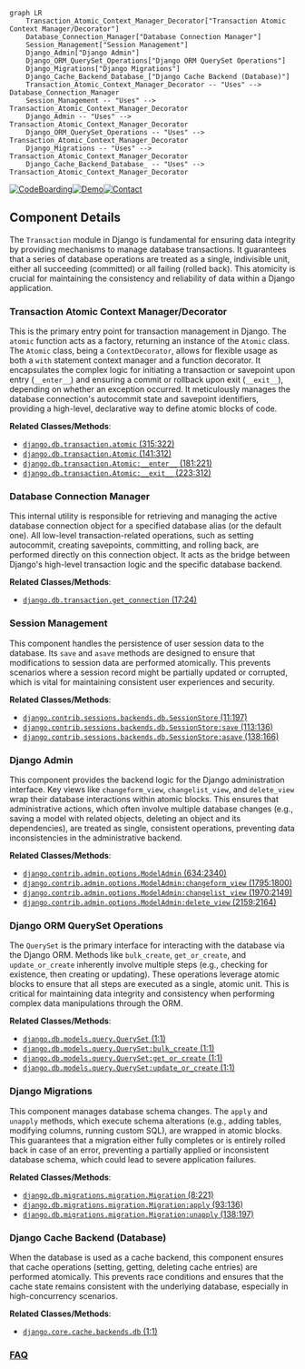 ```mermaid
graph LR
    Transaction_Atomic_Context_Manager_Decorator["Transaction Atomic Context Manager/Decorator"]
    Database_Connection_Manager["Database Connection Manager"]
    Session_Management["Session Management"]
    Django_Admin["Django Admin"]
    Django_ORM_QuerySet_Operations["Django ORM QuerySet Operations"]
    Django_Migrations["Django Migrations"]
    Django_Cache_Backend_Database_["Django Cache Backend (Database)"]
    Transaction_Atomic_Context_Manager_Decorator -- "Uses" --> Database_Connection_Manager
    Session_Management -- "Uses" --> Transaction_Atomic_Context_Manager_Decorator
    Django_Admin -- "Uses" --> Transaction_Atomic_Context_Manager_Decorator
    Django_ORM_QuerySet_Operations -- "Uses" --> Transaction_Atomic_Context_Manager_Decorator
    Django_Migrations -- "Uses" --> Transaction_Atomic_Context_Manager_Decorator
    Django_Cache_Backend_Database_ -- "Uses" --> Transaction_Atomic_Context_Manager_Decorator
```
[![CodeBoarding](https://img.shields.io/badge/Generated%20by-CodeBoarding-9cf?style=flat-square)](https://github.com/CodeBoarding/GeneratedOnBoardings)[![Demo](https://img.shields.io/badge/Try%20our-Demo-blue?style=flat-square)](https://www.codeboarding.org/demo)[![Contact](https://img.shields.io/badge/Contact%20us%20-%20contact@codeboarding.org-lightgrey?style=flat-square)](mailto:contact@codeboarding.org)

## Component Details

The `Transaction` module in Django is fundamental for ensuring data integrity by providing mechanisms to manage database transactions. It guarantees that a series of database operations are treated as a single, indivisible unit, either all succeeding (committed) or all failing (rolled back). This atomicity is crucial for maintaining the consistency and reliability of data within a Django application.

### Transaction Atomic Context Manager/Decorator
This is the primary entry point for transaction management in Django. The `atomic` function acts as a factory, returning an instance of the `Atomic` class. The `Atomic` class, being a `ContextDecorator`, allows for flexible usage as both a `with` statement context manager and a function decorator. It encapsulates the complex logic for initiating a transaction or savepoint upon entry (`__enter__`) and ensuring a commit or rollback upon exit (`__exit__`), depending on whether an exception occurred. It meticulously manages the database connection's autocommit state and savepoint identifiers, providing a high-level, declarative way to define atomic blocks of code.


**Related Classes/Methods**:

- <a href="https://github.com/django/django/blob/master/django/db/transaction.py#L315-L322" target="_blank" rel="noopener noreferrer">`django.db.transaction.atomic` (315:322)</a>
- <a href="https://github.com/django/django/blob/master/django/db/transaction.py#L141-L312" target="_blank" rel="noopener noreferrer">`django.db.transaction.Atomic` (141:312)</a>
- <a href="https://github.com/django/django/blob/master/django/db/transaction.py#L181-L221" target="_blank" rel="noopener noreferrer">`django.db.transaction.Atomic:__enter__` (181:221)</a>
- <a href="https://github.com/django/django/blob/master/django/db/transaction.py#L223-L312" target="_blank" rel="noopener noreferrer">`django.db.transaction.Atomic:__exit__` (223:312)</a>


### Database Connection Manager
This internal utility is responsible for retrieving and managing the active database connection object for a specified database alias (or the default one). All low-level transaction-related operations, such as setting autocommit, creating savepoints, committing, and rolling back, are performed directly on this connection object. It acts as the bridge between Django's high-level transaction logic and the specific database backend.


**Related Classes/Methods**:

- <a href="https://github.com/django/django/blob/master/django/db/transaction.py#L17-L24" target="_blank" rel="noopener noreferrer">`django.db.transaction.get_connection` (17:24)</a>


### Session Management
This component handles the persistence of user session data to the database. Its `save` and `asave` methods are designed to ensure that modifications to session data are performed atomically. This prevents scenarios where a session record might be partially updated or corrupted, which is vital for maintaining consistent user experiences and security.


**Related Classes/Methods**:

- <a href="https://github.com/django/django/blob/master/django/contrib/sessions/backends/db.py#L11-L197" target="_blank" rel="noopener noreferrer">`django.contrib.sessions.backends.db.SessionStore` (11:197)</a>
- <a href="https://github.com/django/django/blob/master/django/contrib/sessions/backends/db.py#L113-L136" target="_blank" rel="noopener noreferrer">`django.contrib.sessions.backends.db.SessionStore:save` (113:136)</a>
- <a href="https://github.com/django/django/blob/master/django/contrib/sessions/backends/db.py#L138-L166" target="_blank" rel="noopener noreferrer">`django.contrib.sessions.backends.db.SessionStore:asave` (138:166)</a>


### Django Admin
This component provides the backend logic for the Django administration interface. Key views like `changeform_view`, `changelist_view`, and `delete_view` wrap their database interactions within atomic blocks. This ensures that administrative actions, which often involve multiple database changes (e.g., saving a model with related objects, deleting an object and its dependencies), are treated as single, consistent operations, preventing data inconsistencies in the administrative backend.


**Related Classes/Methods**:

- <a href="https://github.com/django/django/blob/master/django/contrib/admin/options.py#L634-L2340" target="_blank" rel="noopener noreferrer">`django.contrib.admin.options.ModelAdmin` (634:2340)</a>
- <a href="https://github.com/django/django/blob/master/django/contrib/admin/options.py#L1795-L1800" target="_blank" rel="noopener noreferrer">`django.contrib.admin.options.ModelAdmin:changeform_view` (1795:1800)</a>
- <a href="https://github.com/django/django/blob/master/django/contrib/admin/options.py#L1970-L2149" target="_blank" rel="noopener noreferrer">`django.contrib.admin.options.ModelAdmin:changelist_view` (1970:2149)</a>
- <a href="https://github.com/django/django/blob/master/django/contrib/admin/options.py#L2159-L2164" target="_blank" rel="noopener noreferrer">`django.contrib.admin.options.ModelAdmin:delete_view` (2159:2164)</a>


### Django ORM QuerySet Operations
The `QuerySet` is the primary interface for interacting with the database via the Django ORM. Methods like `bulk_create`, `get_or_create`, and `update_or_create` inherently involve multiple steps (e.g., checking for existence, then creating or updating). These operations leverage atomic blocks to ensure that all steps are executed as a single, atomic unit. This is critical for maintaining data integrity and consistency when performing complex data manipulations through the ORM.


**Related Classes/Methods**:

- <a href="https://github.com/django/django/blob/master/django/db/models/query.py#L1-L1" target="_blank" rel="noopener noreferrer">`django.db.models.query.QuerySet` (1:1)</a>
- <a href="https://github.com/django/django/blob/master/django/db/models/query.py#L1-L1" target="_blank" rel="noopener noreferrer">`django.db.models.query.QuerySet:bulk_create` (1:1)</a>
- <a href="https://github.com/django/django/blob/master/django/db/models/query.py#L1-L1" target="_blank" rel="noopener noreferrer">`django.db.models.query.QuerySet:get_or_create` (1:1)</a>
- <a href="https://github.com/django/django/blob/master/django/db/models/query.py#L1-L1" target="_blank" rel="noopener noreferrer">`django.db.models.query.QuerySet:update_or_create` (1:1)</a>


### Django Migrations
This component manages database schema changes. The `apply` and `unapply` methods, which execute schema alterations (e.g., adding tables, modifying columns, running custom SQL), are wrapped in atomic blocks. This guarantees that a migration either fully completes or is entirely rolled back in case of an error, preventing a partially applied or inconsistent database schema, which could lead to severe application failures.


**Related Classes/Methods**:

- <a href="https://github.com/django/django/blob/master/django/db/migrations/migration.py#L8-L221" target="_blank" rel="noopener noreferrer">`django.db.migrations.migration.Migration` (8:221)</a>
- <a href="https://github.com/django/django/blob/master/django/db/migrations/migration.py#L93-L136" target="_blank" rel="noopener noreferrer">`django.db.migrations.migration.Migration:apply` (93:136)</a>
- <a href="https://github.com/django/django/blob/master/django/db/migrations/migration.py#L138-L197" target="_blank" rel="noopener noreferrer">`django.db.migrations.migration.Migration:unapply` (138:197)</a>


### Django Cache Backend (Database)
When the database is used as a cache backend, this component ensures that cache operations (setting, getting, deleting cache entries) are performed atomically. This prevents race conditions and ensures that the cache state remains consistent with the underlying database, especially in high-concurrency scenarios.


**Related Classes/Methods**:

- <a href="https://github.com/django/django/blob/master/django/core/cache/backends/db.py#L1-L1" target="_blank" rel="noopener noreferrer">`django.core.cache.backends.db` (1:1)</a>




### [FAQ](https://github.com/CodeBoarding/GeneratedOnBoardings/tree/main?tab=readme-ov-file#faq)